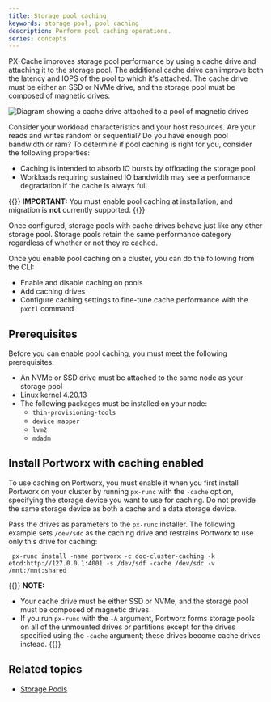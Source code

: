 ```yaml
---
title: Storage pool caching
keywords: storage pool, pool caching
description: Perform pool caching operations.
series: concepts
---
```


PX-Cache improves storage pool performance by using a cache drive and attaching it to the storage pool. The additional cache drive can improve both the latency and IOPS of the pool to which it's attached. The cache drive must be either an SSD or NVMe drive, and the storage pool must be composed of magnetic drives.

![Diagram showing a cache drive attached to a pool of magnetic drives](/img/poolCache.png)

<!--
hiding this given the new scope of doc for this feature:

Storage pool caching can help you achieve the following goals:

* Reduce costs by improving the performance of pools of lower-cost magnetic drives.
* Increase the capacity of pools while maintaining acceptable performance.
-->

Consider your workload characteristics and your host resources. Are your reads and writes random or sequential? Do you have enough pool bandwidth or ram? To determine if pool caching is right for you, consider the following properties:

* Caching is intended to absorb IO bursts by offloading the storage pool
* Workloads requiring sustained IO bandwidth may see a performance degradation if the cache is always full

{{<info>}}
**IMPORTANT:** You must enable pool caching at installation, and migration is **not** currently supported.
{{</info>}}

Once configured, storage pools with cache drives behave just like any other storage pool. Storage pools retain the same performance category regardless of whether or not they're cached.

Once you enable pool caching on a cluster, you can do the following from the CLI:

* Enable and disable caching on pools
* Add caching drives
* Configure caching settings to fine-tune cache performance with the `pxctl` command

## Prerequisites

Before you can enable pool caching, you must meet the following prerequisites:

* An NVMe or SSD drive must be attached to the same node as your storage pool
* Linux kernel 4.20.13
* The following packages must be installed on your node:
  * `thin-provisioning-tools`
  * `device mapper`
  * `lvm2`
  * `mdadm`

## Install Portworx with caching enabled

To use caching on Portworx, you must enable it when you first install Portworx on your cluster by running `px-runc` with the `-cache` option, specifying the storage device you want to use for caching. Do not provide the same storage device as both a cache and a data storage device.

<!-- Hiding currently unsupported options:

following parameters:

- `-T lmv` to specify `lvm` as the backend storage type.
- (optional) `-cache` with the storage device you want to use for caching. Do not provide the same storage device as both a cache and a data storage device.
- (optional) `-dedicated_cache` to constrain Portworx to use only the drives specified with the `cache` parameter for caching. The default value is `false`.

There are two ways in which you can specify the storage drives you want to use for caching:
-->

Pass the drives as parameters to the `px-runc` installer. The following example sets `/dev/sdc` as the caching drive and restrains Portworx to use only this drive for caching:

```text
 px-runc install -name portworx -c doc-cluster-caching -k etcd:http://127.0.0.1:4001 -s /dev/sdf -cache /dev/sdc -v /mnt:/mnt:shared
```

{{<info>}}
**NOTE:**

* Your cache drive must be either SSD or NVMe, and the storage pool must be composed of magnetic drives.
* If you run `px-runc` with the `-A` argument, Portworx forms storage pools on all of the unmounted drives or partitions except for the drives specified using the `-cache` argument; these drives become cache drives instead.
{{</info>}}

<!-- Hiding currently unsupported method:

2. Run the installer with the `-T lmv` and, at a later point, specify the drives you want to use for caching by running the `pxctl service drive add` . Refer to the [Add caching drive](/concepts/pool-caching/add-caching-drive) page for more details.

Support may be added and documented later -->

## Related topics

* [Storage Pools](/concepts/storage-pools/)
